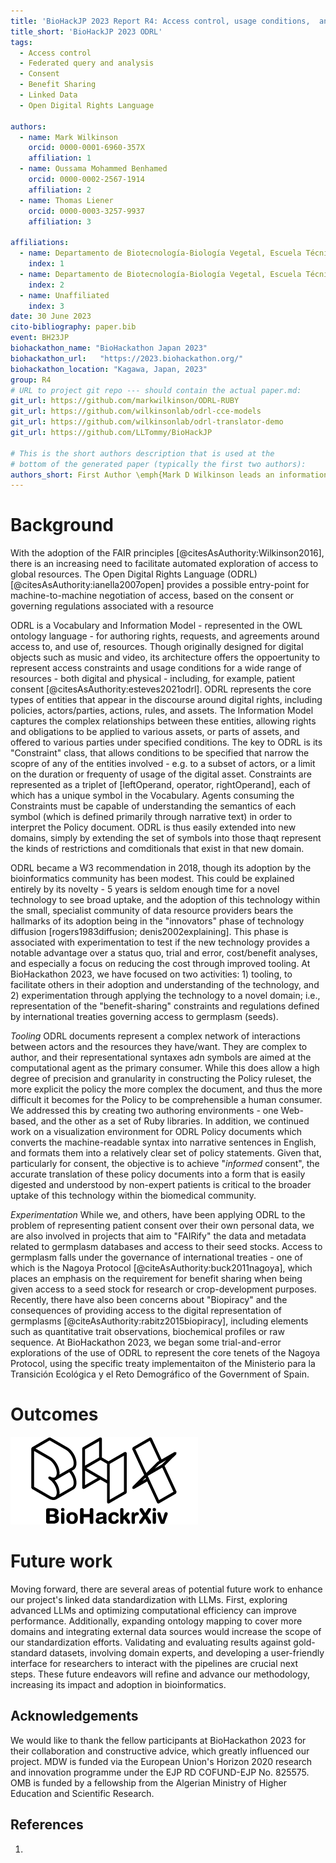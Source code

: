 ```yaml
---
title: 'BioHackJP 2023 Report R4: Access control, usage conditions,  and consent modelling (ODRL)'
title_short: 'BioHackJP 2023 ODRL'
tags:
  - Access control
  - Federated query and analysis
  - Consent
  - Benefit Sharing
  - Linked Data
  - Open Digital Rights Language

authors:
  - name: Mark Wilkinson
    orcid: 0000-0001-6960-357X
    affiliation: 1
  - name: Oussama Mohammed Benhamed
    orcid: 0000-0002-2567-1914
    affiliation: 2
  - name: Thomas Liener
    orcid: 0000-0003-3257-9937
    affiliation: 3

affiliations:
  - name: Departamento de Biotecnología-Biología Vegetal, Escuela Técnica Superior de Ingeniería Agronómica, Alimentaria y de Biosistemas, Centro de Biotecnología y Genómica de Plantas UPM-INIA, Universidad Politécnica de Madrid (UPM) - Instituto Nacional de Investigación y Tecnología Agraria y Alimentaria (INIA-CSIC), Madrid, ES 28223, Spain
    index: 1
  - name: Departamento de Biotecnología-Biología Vegetal, Escuela Técnica Superior de Ingeniería Agronómica, Alimentaria y de Biosistemas, Centro de Biotecnología y Genómica de Plantas UPM-INIA, Universidad Politécnica de Madrid (UPM) - Instituto Nacional de Investigación y Tecnología Agraria y Alimentaria (INIA-CSIC), Madrid, ES 28223, Spain
    index: 2
  - name: Unaffiliated
    index: 3
date: 30 June 2023
cito-bibliography: paper.bib
event: BH23JP
biohackathon_name: "BioHackathon Japan 2023"
biohackathon_url:   "https://2023.biohackathon.org/"
biohackathon_location: "Kagawa, Japan, 2023"
group: R4
# URL to project git repo --- should contain the actual paper.md:
git_url: https://github.com/markwilkinson/ODRL-RUBY
git_url: https://github.com/wilkinsonlab/odrl-cce-models
git_url: https://github.com/wilkinsonlab/odrl-translator-demo
git_url: https://github.com/LLTommy/BioHackJP 

# This is the short authors description that is used at the
# bottom of the generated paper (typically the first two authors):
authors_short: First Author \emph{Mark D Wilkinson leads an information sciences research group at the Center for Plant Biotechnology and Genomics, UPM-INIA-CSIC and supervises Oussama Benhamed's PhD studies. The Wilkinson laboratory is a leader in FAIR advocacy and tooling, and have worked in the area of semantic interoperability research for more than 20 years.}
---
```


# Background

With the adoption of the FAIR principles [@citesAsAuthority:Wilkinson2016], there is an increasing need to facilitate automated exploration of access to global resources. The Open Digital Rights Language (ODRL)[@citesAsAuthority:ianella2007open] provides a possible entry-point for machine-to-machine negotiation of access, based on the consent or governing regulations associated with a resource

ODRL is a Vocabulary and Information Model - represented in the OWL ontology language - for authoring rights, requests, and agreements around access to, and use of, resources. Though originally designed for digital objects such as music and video, its architecture offers the oppoertunity to represent access constraints and usage conditions for a wide range of resources - both digital and physical - including, for example, patient consent [@citesAsAuthority:esteves2021odrl]. ODRL represents the core types of entities that appear in the discourse around digital rights, including policies, actors/parties, actions, rules, and assets.  The Information Model captures the complex relationships between these entities, allowing rights and obligations to be applied to various assets, or parts of assets, and offered to various parties under specified conditions.  The key to ODRL is its "Constraint" class, that allows conditions to be specified that narrow the scopre of any of the entities involved - e.g. to a subset of actors, or a limit on the duration or frequenty of usage of the digital asset. Constraints are represented as a triplet of [leftOperand, operator, rightOperand], each of which has a unique symbol in the Vocabulary. Agents consuming the Constraints must be capable of understanding the semantics of each symbol (which is defined primarily through narrative text) in order to interpret the Policy document.  ODRL is thus easily extended into new domains, simply by extending the set of symbols into those thaqt represent the kinds of restrictions and comditionals that exist in that new domain.

ODRL became a W3 recommendation in 2018, though its adoption by the bioinformatics community has been modest. This could be explained entirely by its novelty - 5 years is seldom enough time for a novel technology to see broad uptake, and the adoption of this technology within the small, specialist community of data resource providers bears the hallmarks of its adoption being in the "innovators" phase of technology diffusion [rogers1983diffusion; denis2002explaining]. This phase is associated with experimentation to test if the new technology provides a notable advantage over a status quo, trial and error, cost/benefit analyses, and especially a focus on reducing the cost through improved tooling.  At BioHackathon 2023, we have focused on two activities:  1) tooling, to facilitate others in their adoption and understanding of the technology, and 2) experimentation through applying the technology to a novel domain; i.e., representation of the "benefit-sharing" constraints and regulations defined by international treaties governing access to germplasm (seeds).

_Tooling_ ODRL documents represent a complex network of interactions between actors and the resources they have/want. They are complex to author, and their representational syntaxes adn symbols are aimed at the computational agent as the primary consumer. While this does allow a high degree of precision and granularity in constructing the Policy ruleset, the more explicit the policy the more complex the document, and thus the more difficult it becomes for the Policy to be comprehensible a human consumer. We addressed this by creating two authoring environments - one Web-based, and the other as a set of Ruby libraries.  In addition, we continued work on a visualization environment for ODRL Policy documents which converts the machine-readable syntax into narrative sentences in English, and formats them into a relatively clear set of policy statements. Given that, particularly for consent, the objective is to achieve "_informed_ consent", the accurate translation of these policy documents into a form that is easily digested and understood by non-expert patients is critical to the broader uptake of this technology within the biomedical community.

_Experimentation_ While we, and others, have been applying ODRL to the problem of representing patient consent over their own personal data, we are also involved in projects that aim to "FAIRify" the data and metadata related to germplasm databases and access to their seed stocks. Access to germplasm falls under the governance of international treaties - one of which is the Nagoya Protocol [@citeAsAuthority:buck2011nagoya], which places an emphasis on the requirement for benefit sharing when being given access to a seed stock for research or crop-development purposes. Recently, there have also been concerns about "Biopiracy" and the consequences of providing access to the digital representation of germplasms [@citeAsAuthority:rabitz2015biopiracy], including elements such as quantitative trait observations, biochemical profiles or raw sequence. At BioHackathon 2023, we began some trial-and-error explorations of the use of ODRL to represent the core tenets of the Nagoya Protocol, using the specific treaty implementaiton of the Ministerio para la Transición Ecológica y el Reto Demográfico of the Government of Spain.

# Outcomes



![Caption for BioHackrXiv logo figure](./biohackrxiv.png)

# Future work

Moving forward, there are several areas of potential future work to enhance our project's linked data standardization with LLMs. First, exploring advanced LLMs and optimizing computational efficiency can improve performance. Additionally, expanding ontology mapping to cover more domains and integrating external data sources would increase the scope of our standardization efforts. Validating and evaluating results against gold-standard datasets, involving domain experts, and developing a user-friendly interface for researchers to interact with the pipelines are crucial next steps. These future endeavors will refine and advance our methodology, increasing its impact and adoption in bioinformatics.

## Acknowledgements

We would like to thank the fellow participants at BioHackathon 2023 for their collaboration and constructive advice, which greatly influenced our project. MDW is funded via the European Union's Horizon 2020 research and innovation programme under the EJP RD COFUND-EJP No. 825575.  OMB is funded by a fellowship from the Algerian Ministry of Higher Education and Scientific Research.  

## References

1.
